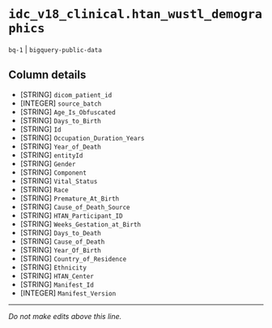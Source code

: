 # `idc_v18_clinical.htan_wustl_demographics`
`bq-1` | `bigquery-public-data`

## Column details
* [STRING]    `dicom_patient_id`
* [INTEGER]   `source_batch`
* [STRING]    `Age_Is_Obfuscated`
* [STRING]    `Days_to_Birth`
* [STRING]    `Id`
* [STRING]    `Occupation_Duration_Years`
* [STRING]    `Year_of_Death`
* [STRING]    `entityId`
* [STRING]    `Gender`
* [STRING]    `Component`
* [STRING]    `Vital_Status`
* [STRING]    `Race`
* [STRING]    `Premature_At_Birth`
* [STRING]    `Cause_of_Death_Source`
* [STRING]    `HTAN_Participant_ID`
* [STRING]    `Weeks_Gestation_at_Birth`
* [STRING]    `Days_to_Death`
* [STRING]    `Cause_of_Death`
* [STRING]    `Year_Of_Birth`
* [STRING]    `Country_of_Residence`
* [STRING]    `Ethnicity`
* [STRING]    `HTAN_Center`
* [STRING]    `Manifest_Id`
* [INTEGER]   `Manifest_Version`

-------------------------------------------------------------------------------
*Do not make edits above this line.*
